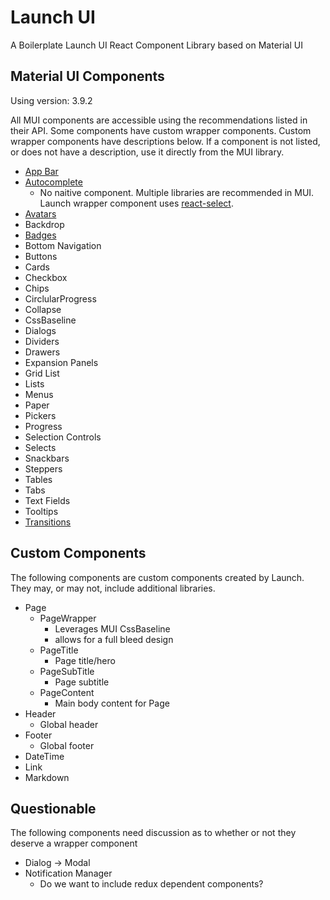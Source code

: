 # Launch UI
A Boilerplate Launch UI React Component Library based on Material UI

## Material UI Components

Using version: 3.9.2

All MUI components are accessible using the recommendations listed in their API.  Some components have custom wrapper components.  Custom wrapper components have descriptions below.  If a component is not listed, or does not have a description, use it directly from the MUI library.

- [App Bar](https://material-ui.com/demos/app-bar/)
- [Autocomplete](https://material-ui.com/demos/autocomplete/)
  - No naitive component.  Multiple libraries are recommended in MUI. Launch wrapper component uses [react-select](https://react-select.com/home).
- [Avatars](https://material-ui.com/demos/avatars/)
- Backdrop
- [Badges](https://material-ui.com/demos/badges/)
- Bottom Navigation
- Buttons
- Cards
- Checkbox
- Chips
- CirclularProgress
- Collapse
- CssBaseline
- Dialogs
- Dividers
- Drawers
- Expansion Panels
- Grid List
- Lists
- Menus
- Paper
- Pickers
- Progress
- Selection Controls
- Selects
- Snackbars
- Steppers
- Tables
- Tabs
- Text Fields
- Tooltips
- [Transitions](https://material-ui.com/utils/transitions/)

## Custom Components

The following components are custom components created by Launch. They may, or may not, include additional libraries.

- Page
  - PageWrapper
    - Leverages MUI CssBaseline
    - allows for a full bleed design
  - PageTitle
    - Page title/hero
  - PageSubTitle
    - Page subtitle
  - PageContent
    - Main body content for Page
- Header
  - Global header
- Footer
  - Global footer
- DateTime
- Link
- Markdown


## Questionable

The following components need discussion as to whether or not they deserve a wrapper component

- Dialog -> Modal
- Notification Manager
  - Do we want to include redux dependent components?
